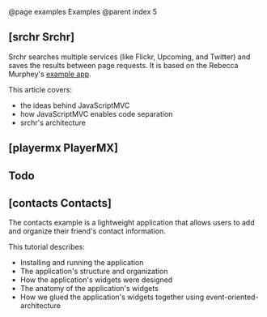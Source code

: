 @page examples Examples
@parent index 5

## [srchr Srchr]

Srchr searches multiple services (like Flickr, Upcoming, and Twitter) and saves the results between page requests. It is based on the Rebecca Murphey's 
[example app](http://blog.rebeccamurphey.com/2010/03/15/srchr-crowdsourcing-javascript-wisdom).  

This article covers:

- the ideas behind JavaScriptMVC
- how JavaScriptMVC enables code separation
- srchr's architecture

## [playermx PlayerMX]

## Todo

## [contacts Contacts]

The contacts example is a lightweight application that allows users to add and organize their friend's contact information.

This tutorial describes:

* Installing and running the application
* The application's structure and organization
* How the application's widgets were designed
* The anatomy of the application's widgets
* How we glued the application's widgets together using event-oriented-architecture


